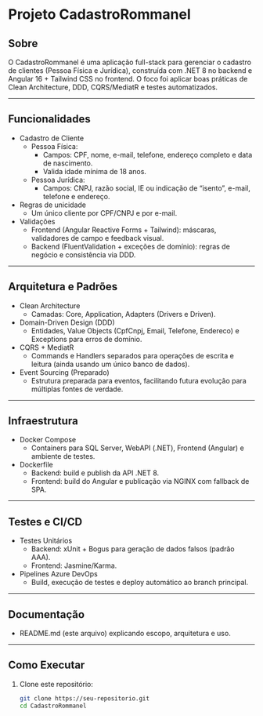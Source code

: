 # Projeto CadastroRommanel

## Sobre

O CadastroRommanel é uma aplicação full-stack para gerenciar o cadastro de clientes (Pessoa Física e Jurídica), construída com .NET 8 no backend e Angular 16 + Tailwind CSS no frontend. O foco foi aplicar boas práticas de Clean Architecture, DDD, CQRS/MediatR e testes automatizados.

---

## Funcionalidades

- Cadastro de Cliente  
  - Pessoa Física:  
    - Campos: CPF, nome, e-mail, telefone, endereço completo e data de nascimento.  
    - Valida idade mínima de 18 anos.  
  - Pessoa Jurídica:  
    - Campos: CNPJ, razão social, IE ou indicação de “isento”, e-mail, telefone e endereço.  
- Regras de unicidade  
  - Um único cliente por CPF/CNPJ e por e-mail.  
- Validações  
  - Frontend (Angular Reactive Forms + Tailwind): máscaras, validadores de campo e feedback visual.  
  - Backend (FluentValidation + exceções de domínio): regras de negócio e consistência via DDD.  

---

## Arquitetura e Padrões

- Clean Architecture  
  - Camadas: Core, Application, Adapters (Drivers e Driven).  
- Domain-Driven Design (DDD)  
  - Entidades, Value Objects (CpfCnpj, Email, Telefone, Endereco) e Exceptions para erros de domínio.  
- CQRS + MediatR  
  - Commands e Handlers separados para operações de escrita e leitura (ainda usando um único banco de dados).  
- Event Sourcing (Preparado)  
  - Estrutura preparada para eventos, facilitando futura evolução para múltiplas fontes de verdade.

---

## Infraestrutura

- Docker Compose  
  - Containers para SQL Server, WebAPI (.NET), Frontend (Angular) e ambiente de testes.  
- Dockerfile  
  - Backend: build e publish da API .NET 8.  
  - Frontend: build do Angular e publicação via NGINX com fallback de SPA.

---

## Testes e CI/CD

- Testes Unitários  
  - Backend: xUnit + Bogus para geração de dados falsos (padrão AAA).  
  - Frontend: Jasmine/Karma.  
- Pipelines Azure DevOps  
  - Build, execução de testes e deploy automático ao branch principal.

---

## Documentação

- README.md (este arquivo) explicando escopo, arquitetura e uso.  

---

## Como Executar

1. Clone este repositório:  
   ```bash
   git clone https://seu-repositorio.git
   cd CadastroRommanel